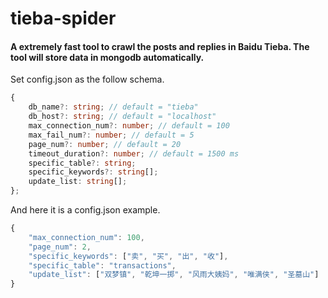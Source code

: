 # tieba-spider
#### A extremely fast tool to crawl the posts and replies in Baidu Tieba. The tool will store data in mongodb automatically.

Set config.json as the follow schema.
```typescript
{
    db_name?: string; // default = "tieba"
    db_host?: string; // default = "localhost"
    max_connection_num?: number; // default = 100
    max_fail_num?: number; // default = 5
    page_num?: number; // default = 20
    timeout_duration?: number; // default = 1500 ms
    specific_table?: string;
    specific_keywords?: string[];
    update_list: string[];
};
```

And here it is a config.json example.
```javascript
{
    "max_connection_num": 100,
    "page_num": 2,
    "specific_keywords": ["卖", "买", "出", "收"],
    "specific_table": "transactions",
    "update_list": ["双梦镇", "乾坤一掷", "风雨大姨妈", "唯满侠", "圣墓山"]
}
```
